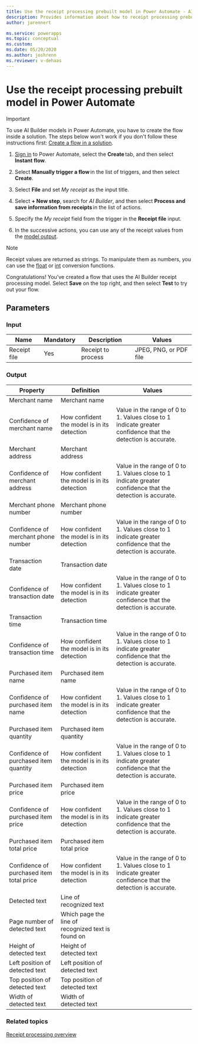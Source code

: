 ```yaml
---
title: Use the receipt processing prebuilt model in Power Automate - AI Builder | Microsoft Docs
description: Provides information about how to receipt processing prebuilt model in Power Automate 
author: jarennert

ms.service: powerapps
ms.topic: conceptual
ms.custom: 
ms.date: 05/20/2020
ms.author: joshrenn
ms.reviewer: v-dehaas
---
```



# Use the receipt processing prebuilt model in Power Automate


> [!IMPORTANT]
 > To use AI Builder models in Power Automate, you have to create the flow inside a solution. The steps below won't work if you don't follow these instructions first: [Create a flow in a solution](/flow/create-flow-solution).

1. [Sign in](https://flow.microsoft.com/signin) to Power Automate, select the **Create** tab, and then select **Instant flow**.

1. Select **Manually trigger a flow** in the list of triggers, and then select **Create**.

1. Select **File** and set *My receipt* as the input title.

1. Select **+ New step**, search for *AI Builder*, and then select **Process and save information from receipts** in the list of actions.

1. Specify the *My receipt* field from the trigger in the **Receipt file** input.

1. In the successive actions, you can use any of the receipt values from the [model output](prebuilt-receipt-processing#model-output).

>[!NOTE]
> Receipt values are returned as strings. To manipulate them as numbers, you can use the [float](https://docs.microsoft.com/azure/logic-apps/workflow-definition-language-functions-reference#float) or [int](https://docs.microsoft.com/azure/logic-apps/workflow-definition-language-functions-reference#int) conversion functions.

Congratulations! You've created a flow that uses the AI Builder receipt processing model. Select **Save** on the top right, and then select **Test** to try out your flow.


## Parameters
### Input
|Name|Mandatory|Description|Values|
|---------|---------|---------|---------|
|Receipt file|Yes|Receipt to process|JPEG, PNG, or PDF file|

### Output
|Property|Definition|Values|
|---------|---------|---------|
|Merchant name|Merchant name||
|Confidence of merchant name|How confident the model is in its detection|Value in the range of 0 to 1. Values close to 1 indicate greater confidence that the detection is accurate.|
|Merchant address|Merchant address||
|Confidence of merchant address|How confident the model is in its detection|Value in the range of 0 to 1. Values close to 1 indicate greater confidence that the detection is accurate.|
|Merchant phone number|Merchant phone number||
|Confidence of merchant phone number|How confident the model is in its detection|Value in the range of 0 to 1. Values close to 1 indicate greater confidence that the detection is accurate.|
|Transaction date|Transaction date||
|Confidence of transaction date|How confident the model is in its detection|Value in the range of 0 to 1. Values close to 1 indicate greater confidence that the detection is accurate.|
|Transaction time|Transaction time||
|Confidence of transaction time|How confident the model is in its detection|Value in the range of 0 to 1. Values close to 1 indicate greater confidence that the detection is accurate.|
|Purchased item name|Purchased item name||
|Confidence of purchased item name|How confident the model is in its detection|Value in the range of 0 to 1. Values close to 1 indicate greater confidence that the detection is accurate.|
|Purchased item quantity|Purchased item quantity||
|Confidence of purchased item quantity|How confident the model is in its detection|Value in the range of 0 to 1. Values close to 1 indicate greater confidence that the detection is accurate.|
|Purchased item price|Purchased item price||
|Confidence of purchased item price|How confident the model is in its detection|Value in the range of 0 to 1. Values close to 1 indicate greater confidence that the detection is accurate.|
|Purchased item total price|Purchased item total price||
|Confidence of purchased item total price|How confident the model is in its detection|Value in the range of 0 to 1. Values close to 1 indicate greater confidence that the detection is accurate.|
|Detected text|Line of recognized text||
|Page number of detected text|Which page the line of recognized text is found on||
|Height of detected text|Height of detected text||
|Left position of detected text|Left position of detected text||
|Top position of detected text|Top position of detected text||
|Width of detected text|Width of detected text||


### Related topics

[Receipt processing overview](prebuilt-receipt-processing.md)
